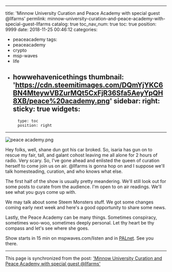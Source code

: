
---
title: 'Minnow University Curation and Peace Academy with special guest @llfarms'
permlink: minnow-university-curation-and-peace-academy-with-special-guest-llfarms
catalog: true
toc_nav_num: true
toc: true
position: 9999
date: 2018-11-25 00:46:12
categories:
- peaceacademy
tags:
- peaceacademy
- crypto
- msp-waves
- life
- howwehavenicethings
thumbnail: 'https://cdn.steemitimages.com/DQmYjYKC6BN4MteywVBZurMQt5CxFjR36Sfa5AeyYpQH8XB/peace%20academy.png'
sidebar:
    right:
        sticky: true
widgets:
    -
        type: toc
        position: right
---


![peace academy.png](https://cdn.steemitimages.com/DQmYjYKC6BN4MteywVBZurMQt5CxFjR36Sfa5AeyYpQH8XB/peace%20academy.png)

Hey folks,  well, shane dun got his car broked.  So, isaria has gun on to rescue my fair, tall, and galant cohost leaving me all alone for 2 hours of radio.  Very scary.  So, I've gone ahead and enlisted the queen of curation herself to come join us on air.  @llfarms is gonna hop on and I suppose we'll talk homesteading, curation, and who knows what else.

The first half of the show is usually pretty meandering.  We'll still look out for some posts to curate from the audience.  I'm open to on air readings.  We'll see what you guys come up with.

We may talk about some Steem Monsters stuff.  We got some changes coming early next week and here's a good opportunity to share some news.

Lastly, the Peace Academy can be many things.  Sometimes conspiracy, sometimes woo-woo, sometimes deeply personal.  Let thy heart be thy compass and let's see where she goes.

Show starts in 15 min on mspwaves.com/listen and in [PALnet](minnowpond.org).  See you there.

- - -

This page is synchronized from the post: ['Minnow University Curation and Peace Academy with special guest @llfarms'](https://steemit.com/@aggroed/minnow-university-curation-and-peace-academy-with-special-guest-llfarms)
